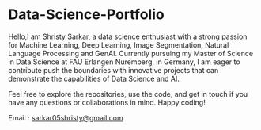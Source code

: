 # Data-Science-Portfolio

Hello,I am Shristy Sarkar, a data science enthusiast with a strong passion for Machine Learning, Deep Learning, Image Segmentation, Natural Language Processing and GenAI. Currently pursuing my Master of Science in Data Science at FAU Erlangen Nuremberg, in Germany, I am eager to contribute push the boundaries with innovative projects that can demonstrate the capabilities of Data Science and AI.

Feel free to explore the repositories, use the code, and get in touch if you have any questions or collaborations in mind. Happy coding!

Email : [sarkar05shristy@gmail.com](mailto:sarkar05shristy@gmail.com)

